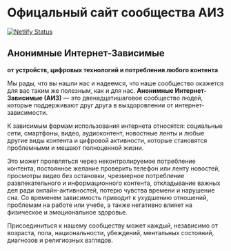 # Офицальный сайт сообщества АИЗ

[![Netlify Status](https://api.netlify.com/api/v1/badges/aaa8abb8-59a3-4500-87ea-e9d5fb35dd45/deploy-status)](https://app.netlify.com/sites/itaa/deploys)

## Анонимные Интернет-Зависимые
**от устройств, цифровых технологий и потребления любого контента**

Мы рады, что вы нашли нас и надеемся, что наше сообщество окажется для вас таким же полезным, как и для нас. **Анонимные Интернет-Зависимые (АИЗ)** — это двенадцатишаговое сообщество людей, которые поддерживают друг друга в выздоровлении от интернет-зависимости.

К зависимым формам использования интернета относятся: социальные сети, смартфоны, видео, аудиоконтент, новостные ленты и любые другие виды контента и цифровой активности, которые становятся проблемными и мешают полноценной жизни.

Это может проявляться через неконтролируемое потребление контента, постоянное желание проверить телефон или ленту новостей, просмотры видео без остановки, чрезмерное потребление развлекательного и информационного контента, откладывание важных дел ради онлайн-активностей, потерю чувства времени и нарушение сна. Со временем зависимость приводит к ухудшению отношений, проблемам на работе или учебе, а также негативно влияет на физическое и эмоциональное здоровье.

Присоединиться к нашему сообществу может каждый, независимо от возраста, пола, национальности, убеждений, ментальных состояний, диагнозов и религиозных взглядов.